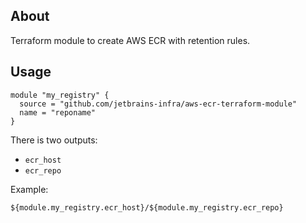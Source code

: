 ## About
Terraform module to create AWS ECR with retention rules.

## Usage
```
module "my_registry" {
  source = "github.com/jetbrains-infra/aws-ecr-terraform-module"
  name = "reponame"
}
```

There is two outputs:
* `ecr_host`
* `ecr_repo`

Example:
```
${module.my_registry.ecr_host}/${module.my_registry.ecr_repo}
```

